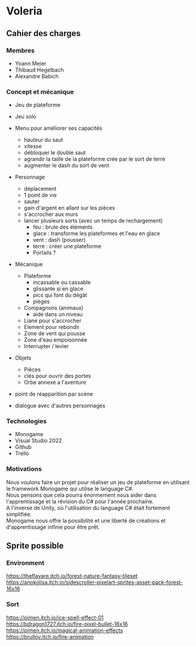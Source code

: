 # Voleria

## Cahier des charges

### Membres
- Yoann Meier
- Thibaud Hegelbach
- Alexandre Babich

### Concept et mécanique
- Jeu de plateforme 
- Jeu solo
- Menu pour améliorer ses capacités
  - hauteur du saut
  - vitesse
  - débloquer le double saut
  - agrandir la taille de la plateforme crée par le sort de terre
  - augmenter le dash du sort de vent

- Personnage
    - déplacement
    - 1 point de vie
    - sauter
    - gain d'argent en allant sur les pièces
    - s'accrocher aux murs
    - lancer plusieurs sorts (avec un temps de rechargement)
      - feu : brule des éléments
      - glace : transforme les plateformes et l'eau en glace
      - vent : dash (pousser)
      - terre : créer une plateforme
      - Portails ?

- Mécanique
  - Plateforme
    - incassable ou cassable
    - glissante si en glace
    - pics qui font du dégât
    - pièges
  - Compagnons (animaux)
    - aide dans un niveau
  - Liane pour s'accrocher
  - Element pour rebondir
  - Zone de vent qui pousse
  - Zone d'eau empoisonnée
  - Interrupter / levier

- Objets
    - Pièces
    - clés pour ouvrir des portes
    - Orbe annexe a l'aventure
- point de réapparition par scène
- dialogue avec d'autres personnages

### Technologies
- Monogame
- Visual Studio 2022
- Github
- Trello

### Motivations
Nous voulons faire un projet pour réaliser un jeu de plateforme en utilisant le framework Monogame qui utilise le language C#.<br>
Nous pensons que cela pourra énormement nous aider dans l'apprentissage et la révision du C# pour l'année prochaine.<br>
A l'inverse de Unity, où l'utilisation du language C# était fortement simplifiée.<br>
Monogame nous offre la possibilité et une liberté de créations et d'apprentissage infinie pour être prêt.

## Sprite possible

### Environment
https://theflavare.itch.io/forest-nature-fantasy-tileset <br>
https://anokolisa.itch.io/sidescroller-pixelart-sprites-asset-pack-forest-16x16

### Sort
https://pimen.itch.io/ice-spell-effect-01 <br>
https://bdragon1727.itch.io/fire-pixel-bullet-16x16 <br>
https://pimen.itch.io/magical-animation-effects <br>
https://brullov.itch.io/fire-animation

